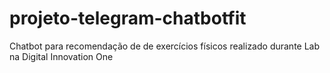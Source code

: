 # projeto-telegram-chatbotfit
Chatbot para recomendação de de exercícios físicos realizado durante Lab na Digital Innovation One
